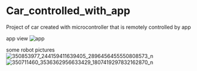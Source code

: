# Car_controlled_with_app
Project of car created with microcontroller that is remotely controlled by app

app view 
![app](https://github.com/Katsukii01/Car_Drived_with_app/assets/97676458/c42eebed-2f4a-4a2a-bf94-c3eb2b724a20)

some robot pictures
![350853977_244159411639405_2896456455550808573_n](https://github.com/Katsukii01/Car_Drived_with_app/assets/97676458/6a11cac6-e49e-4aa4-a74f-c4b4c5527bd1)
![350711460_3536362956633429_1807419297832162870_n](https://github.com/Katsukii01/Car_Drived_with_app/assets/97676458/3eb7bebf-24ae-4927-bc45-82568ade12e3)
